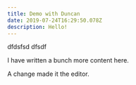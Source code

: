 ```yaml
---
title: Demo with Duncan
date: 2019-07-24T16:29:50.078Z
description: Hello!
---
```

dfdsfsd dfsdf

I have written a bunch more content here.

A change made it the editor.
